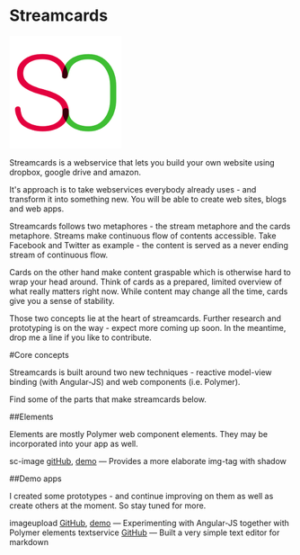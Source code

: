 Streamcards
===========

![streamcards logo](streamcards-logo-xsmall.png)

Streamcards is a webservice that lets you build your own website using dropbox, google drive and amazon.

It's approach is to take webservices everybody already uses - and transform it into something new. You will be able to create web sites, blogs and web apps.

Streamcards follows two metaphores - the stream metaphore and the cards metaphore. Streams make continuous flow of contents accessible. Take Facebook and Twitter as example - the content is served as a never ending stream of continuous flow.

Cards on the other hand make content graspable which is otherwise hard to wrap your head around. Think of cards as a prepared, limited overview of what really matters right now. While content may change all the time, cards give you a sense of stability.

Those two concepts lie at the heart of streamcards. Further research and prototyping is on the way - expect more coming up soon. In the meantime, drop me a line if you like to contribute.

#Core concepts

Streamcards is built around two new techniques - reactive model-view binding (with Angular-JS) and web components (i.e. Polymer).

Find some of the parts that make streamcards below.

##Elements

Elements are mostly Polymer web component elements. They may be incorporated into your app as well.

sc-image [gitHub][0], [demo][1] &mdash; Provides a more elaborate img-tag with shadow

##Demo apps

I created some prototypes - and continue improving on them as well as create others at the moment. So stay tuned for more.

imageupload [GitHub][2], [demo][3] &mdash; Experimenting with Angular-JS together with Polymer elements
textservice [GitHub][4] &mdash; Built a very simple text editor for markdown


[0]:https://github.com/streamcards/sc-image
[1]:http://streamcards.github.io/sc-image/

[2]:https://github.com/streamcards/imageupload
[3]:http://streamcards.github.io/imageupload/

[4]:https://github.com/streamcards/streamcards-textservice
